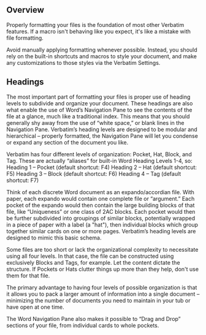 ## Overview
Properly formatting your files is the foundation of most other Verbatim features. If a macro isn't behaving like you expect, it's like a mistake with file formatting.

Avoid manually applying formatting whenever possible. Instead, you should rely on the built-in shortcuts and macros to style your document, and make any customizations to those styles via the Verbatim Settings.

## Headings
The most important part of formatting your files is proper use of heading levels to subdivide and organize your document. These headings are also what enable the use of Word’s Navigation Pane to see the contents of the file at a glance, much like a traditional index. This means that you should generally shy away from the use of “white space,” or blank lines in the Navigation Pane. Verbatim’s heading levels are designed to be modular and hierarchical – properly formatted, the Navigation Pane will let you condense or expand any section of the document you like.

Verbatim has four different levels of organization: Pocket, Hat, Block, and Tag. These are actually “aliases” for built-in Word Heading Levels 1-4, so:
Heading 1 – Pocket (default shortcut: F4)
Heading 2 – Hat (default shortcut: F5)
Heading 3 – Block (default shortcut: F6)
Heading 4 – Tag (default shortcut: F7)

Think of each discrete Word document as an expando/accordian file. With paper, each expando would contain one complete file or “argument.” Each pocket of the expando would then contain the large building blocks of that file, like “Uniqueness” or one class of 2AC blocks. Each pocket would then be further subdivided into groupings of similar blocks, potentially wrapped in a piece of paper with a label (a "hat"), then individual blocks which group together similar cards on one or more pages. Verbatim’s heading levels are designed to mimic this basic schema.

Some files are too short or lack the organizational complexity to necessitate using all four levels. In that case, the file can be constructed using exclusively Blocks and Tags, for example. Let the content dictate the structure. If Pockets or Hats clutter things up more than they help, don't use them for that file.

The primary advantage to having four levels of possible organization is that it allows you to pack a larger amount of information into a single document – minimizing the number of documents you need to maintain in your tub or have open at one time.

The Word Navigation Pane also makes it possible to “Drag and Drop” sections of your file, from individual cards to whole pockets.